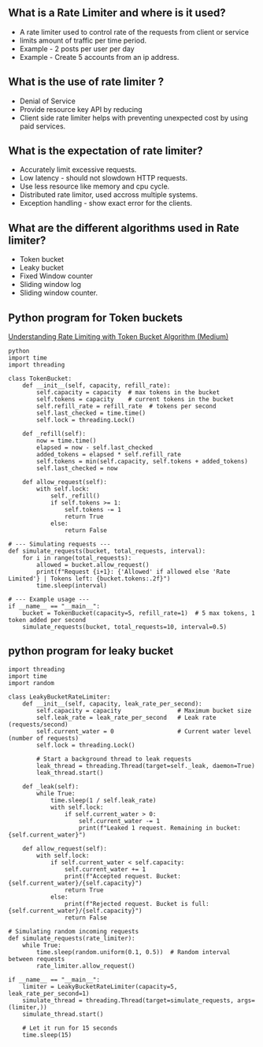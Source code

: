 ##  What is a Rate Limiter and where is it used?
* A rate limiter used to control rate of the requests from client or service
* limits amount of traffic per time period.
* Example - 2 posts per user per day
* Example - Create 5 accounts from an ip address.

## What is the use of rate limiter ?
* Denial of Service
* Provide resource key API by reducing
* Client side rate limiter helps with preventing unexpected cost by using paid services.

## What is the expectation of rate limiter?
* Accurately limit excessive requests.
* Low latency - should not slowdown HTTP requests.
* Use less resource like memory and cpu cycle.
* Distributed rate limitor, used accross multiple systems.
* Exception handling - show exact error for the clients.

## What are the different algorithms used in Rate limiter?
* Token bucket
* Leaky bucket
* Fixed Window counter
* Sliding window log
* Sliding window counter.

## Python program for Token buckets
[Understanding Rate Limiting with Token Bucket Algorithm (Medium)](https://medium.com/@mdfirozmia321/understanding-rate-limiting-with-token-bucket-algorithm-a-practical-implementation-in-go-3c44719d7dd2)

```
python
import time
import threading

class TokenBucket:
    def __init__(self, capacity, refill_rate):
        self.capacity = capacity  # max tokens in the bucket
        self.tokens = capacity    # current tokens in the bucket
        self.refill_rate = refill_rate  # tokens per second
        self.last_checked = time.time()
        self.lock = threading.Lock()

    def _refill(self):
        now = time.time()
        elapsed = now - self.last_checked
        added_tokens = elapsed * self.refill_rate
        self.tokens = min(self.capacity, self.tokens + added_tokens)
        self.last_checked = now

    def allow_request(self):
        with self.lock:
            self._refill()
            if self.tokens >= 1:
                self.tokens -= 1
                return True
            else:
                return False

# --- Simulating requests ---
def simulate_requests(bucket, total_requests, interval):
    for i in range(total_requests):
        allowed = bucket.allow_request()
        print(f"Request {i+1}: {'Allowed' if allowed else 'Rate Limited'} | Tokens left: {bucket.tokens:.2f}")
        time.sleep(interval)

# --- Example usage ---
if __name__ == "__main__":
    bucket = TokenBucket(capacity=5, refill_rate=1)  # 5 max tokens, 1 token added per second
    simulate_requests(bucket, total_requests=10, interval=0.5)
```

## python program for leaky bucket

```
import threading
import time
import random

class LeakyBucketRateLimiter:
    def __init__(self, capacity, leak_rate_per_second):
        self.capacity = capacity                # Maximum bucket size
        self.leak_rate = leak_rate_per_second   # Leak rate (requests/second)
        self.current_water = 0                  # Current water level (number of requests)
        self.lock = threading.Lock()

        # Start a background thread to leak requests
        leak_thread = threading.Thread(target=self._leak, daemon=True)
        leak_thread.start()

    def _leak(self):
        while True:
            time.sleep(1 / self.leak_rate)
            with self.lock:
                if self.current_water > 0:
                    self.current_water -= 1
                    print(f"Leaked 1 request. Remaining in bucket: {self.current_water}")

    def allow_request(self):
        with self.lock:
            if self.current_water < self.capacity:
                self.current_water += 1
                print(f"Accepted request. Bucket: {self.current_water}/{self.capacity}")
                return True
            else:
                print(f"Rejected request. Bucket is full: {self.current_water}/{self.capacity}")
                return False

# Simulating random incoming requests
def simulate_requests(rate_limiter):
    while True:
        time.sleep(random.uniform(0.1, 0.5))  # Random interval between requests
        rate_limiter.allow_request()

if __name__ == "__main__":
    limiter = LeakyBucketRateLimiter(capacity=5, leak_rate_per_second=1)
    simulate_thread = threading.Thread(target=simulate_requests, args=(limiter,))
    simulate_thread.start()

    # Let it run for 15 seconds
    time.sleep(15)
```
